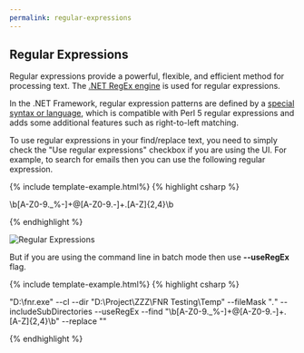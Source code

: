 ```yaml
---
permalink: regular-expressions
---
```


## Regular Expressions

Regular expressions provide a powerful, flexible, and efficient method for processing text. The [.NET RegEx engine](http://msdn.microsoft.com/en-us/library/hs600312(v=vs.110).aspx) is used for regular expressions.

In the .NET Framework, regular expression patterns are defined by a [special syntax or language](https://docs.microsoft.com/en-us/dotnet/standard/base-types/regular-expression-language-quick-reference), which is compatible with Perl 5 regular expressions and adds some additional features such as right-to-left matching.

To use regular expressions in your find/replace text, you need to simply check the "Use regular expressions" checkbox if you are using the UI. For example, to search for emails then you can use the following regular expression.

{% include template-example.html%} 
{% highlight csharp %}

\b[A-Z0-9._%-]+@[A-Z0-9.-]+\.[A-Z]{2,4}\b

{% endhighlight %}

<img src="images/regular-expressions.png" alt="Regular Expressions"/>

But if you are using the command line in batch mode then use **--useRegEx** flag.

{% include template-example.html%} 
{% highlight csharp %}

"D:\fnr.exe" --cl --dir "D:\Project\ZZZ\FNR Testing\Temp" --fileMask "*.*" --includeSubDirectories 
    --useRegEx --find "\b[A-Z0-9._%-]+@[A-Z0-9.-]+\.[A-Z]{2,4}\b" --replace ""

{% endhighlight %}




